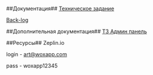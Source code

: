 ##Документация##
[Техническое задание](https://docs.google.com/a/woxapp.com/document/d/1hZE8rLUT2fBwUIzfrDFKXUJF9f21c9Pw-sEPpPMJJSw/edit?usp=drive_web)

[Back-log](https://docs.google.com/spreadsheets/d/1WONaNEV7vdaDzQ4AegwzdK_iVLLJcFp3kh3pNxiV9tU/edit#gid=0)

##Дополнительная документация##
[ТЗ Админ панель](https://docs.google.com/document/d/1Ee5Ruqe8PBCWhENzf4ea7hd92YnsU2mNS2jOQ96x9Cc/edit)

##Ресурсы##
Zeplin.io

login - art@woxapp.com

pass - woxapp12345